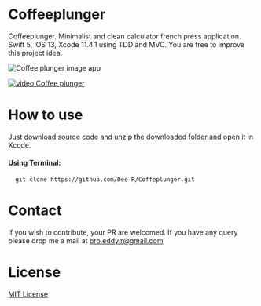 # Coffeeplunger

Coffeeplunger. Minimalist and clean calculator french press application. Swift 5, iOS 13, Xcode 11.4.1 using TDD and MVC.
You are free to improve this project idea.

![Coffee plunger image app](https://project.getcode.fr/Coffeeplunger/Coffeeplunger.png)

[![video Coffee plunger](https://project.getcode.fr/bmi/video.png)](https://project.getcode.fr/Coffeeplunger/Coffeeplunger.mp4)

# How to use
Just download source code and unzip the downloaded folder and open it in Xcode.
#### Using Terminal:
```
  git clone https://github.com/Dee-R/Coffeplunger.git
```  
# Contact
If you wish to contribute, your PR are welcomed. If you have any query please drop me a mail at pro.eddy.r@gmail.com

# License
[MIT License](https://github.com/Dee-R/Weather-OpenWeather/blob/main/LICENSE)
